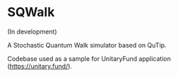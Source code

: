 # SQWalk
(In development)

A Stochastic Quantum Walk simulator based on QuTip.

Codebase used as a sample for UnitaryFund application (https://unitary.fund/).
